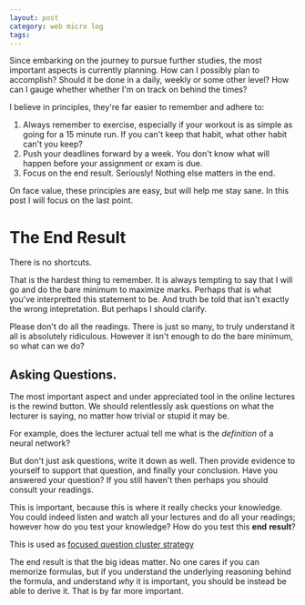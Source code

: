 ```yaml
---
layout: post
category: web micro log
tags:
---
```


Since embarking on the journey to pursue further studies, the most important aspects is currently planning. How can I possibly plan to accomplish? Should it be done in a daily, weekly or some other level? How can I gauge whether whether I'm on track on behind the times?

I believe in principles, they're far easier to remember and adhere to:

1.  Always remember to exercise, especially if your workout is as simple as going for a 15 minute run. If you can't keep that habit, what other habit can't you keep?
2.  Push your deadlines forward by a week. You don't know what will happen before your assignment or exam is due.
3.  Focus on the end result. Seriously! Nothing else matters in the end.

On face value, these principles are easy, but will help me stay sane. In this post I will focus on the last point.

# The End Result

There is no shortcuts.

That is the hardest thing to remember. It is always tempting to say that I will go and do the bare minimum to maximize marks. Perhaps that is what you've interpretted this statement to be. And truth be told that isn't exactly the wrong intepretation. But perhaps I should clarify.

Please don't do all the readings. There is just so many, to truly understand it all is absolutely ridiculous. However it isn't enough to do the bare minimum, so what can we do?

## Asking Questions.

The most important aspect and under appreciated tool in the online lectures is the rewind button. We should relentlessly ask questions on what the lecturer is saying, no matter how trivial or stupid it may be.

For example, does the lecturer actual tell me what is the _definition_ of a neural network?

But don't just ask questions, write it down as well. Then provide evidence to yourself to support that question, and finally your conclusion. Have you answered your question? If you still haven't then perhaps you should consult your readings.

This is important, because this is where it really checks your knowledge. You could indeed listen and watch all your lectures and do all your readings; however how do you test your knowledge? How do you test this **end** **result**?

This is used as [focused question cluster strategy](http://calnewport.com/blog/2007/09/24/monday-master-class-use-focused-question-clusters-to-study-for-multiple-choice-tests/)

The end result is that the big ideas matter. No one cares if you can memorize formulas, but if you understand the underlying reasoning behind the formula, and understand _why_ it is important, you should be instead be able to derive it. That is by far more important.
